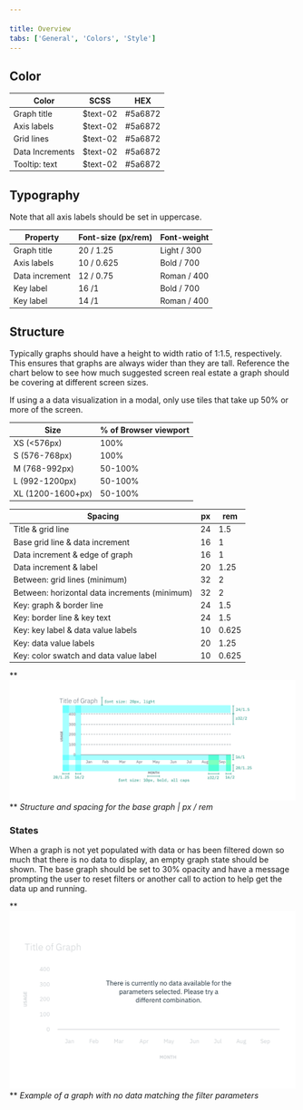 ```yaml
---

title: Overview
tabs: ['General', 'Colors', 'Style']
---
```


## Color

| Color           | SCSS     | HEX     |
| --------------- | -------- | ------- |
| Graph title     | $text-02 | #5a6872 |
| Axis labels     | $text-02 | #5a6872 |
| Grid lines      | $text-02 | #5a6872 |
| Data Increments | $text-02 | #5a6872 |
| Tooltip: text   | $text-02 | #5a6872 |

## Typography

Note that all axis labels should be set in uppercase.

| Property       | Font-size (px/rem) | Font-weight |
| -------------- | ------------------ | ----------- |
| Graph title    | 20 / 1.25          | Light / 300 |
| Axis labels    | 10 / 0.625         | Bold / 700  |
| Data increment | 12 / 0.75          | Roman / 400 |
| Key label      | 16 /1              | Bold / 700  |
| Key label      | 14 /1              | Roman / 400 |

## Structure

Typically graphs should have a height to width ratio of 1:1.5, respectively. This ensures that graphs are always wider than they are tall. Reference the chart below to see how much suggested screen real estate a graph should be covering at different screen sizes.

If using a a data visualization in a modal, only use tiles that take up 50% or more of the screen.

| Size              | % of Browser viewport |
| ----------------- | --------------------- |
| XS (<576px)       | 100%                  |
| S (576-768px)     | 100%                  |
| M (768-992px)     | 50-100%               |
| L (992-1200px)    | 50-100%               |
| XL (1200-1600+px) | 50-100%               |

| Spacing                                       | px  | rem   |
| --------------------------------------------- | --- | ----- |
| Title & grid line                             | 24  | 1.5   |
| Base grid line & data increment               | 16  | 1     |
| Data increment & edge of graph                | 16  | 1     |
| Data increment & label                        | 20  | 1.25  |
| Between: grid lines (minimum)                 | 32  | 2     |
| Between: horizontal data increments (minimum) | 32  | 2     |
| Key: graph & border line                      | 24  | 1.5   |
| Key: border line & key text                   | 24  | 1.5   |
| Key: key label & data value labels            | 10  | 0.625 |
| Key: data value labels                        | 20  | 1.25  |
| Key: color swatch and data value label        | 10  | 0.625 |

**
![Structure and spacing for the base graph](images/style-base-graph.png)
**
_Structure and spacing for the base graph | px / rem_

### States

When a graph is not yet populated with data or has been filtered down so much that there is no data to display, an empty graph state should be shown. The base graph should be set to 30% opacity and have a message prompting the user to reset filters or another call to action to help get the data up and running.

**
![Example of a graph with no data matching the parameters](images/style-empty-graph.png)
**
_Example of a graph with no data matching the filter parameters_
